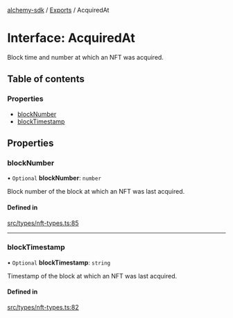 [alchemy-sdk](../README.md) / [Exports](../modules.md) / AcquiredAt

# Interface: AcquiredAt

Block time and number at which an NFT was acquired.

## Table of contents

### Properties

- [blockNumber](AcquiredAt.md#blocknumber)
- [blockTimestamp](AcquiredAt.md#blocktimestamp)

## Properties

### blockNumber

• `Optional` **blockNumber**: `number`

Block number of the block at which an NFT was last acquired.

#### Defined in

[src/types/nft-types.ts:85](https://github.com/alchemyplatform/alchemy-sdk-js/blob/fb68bb4a/src/types/nft-types.ts#L85)

___

### blockTimestamp

• `Optional` **blockTimestamp**: `string`

Timestamp of the block at which an NFT was last acquired.

#### Defined in

[src/types/nft-types.ts:82](https://github.com/alchemyplatform/alchemy-sdk-js/blob/fb68bb4a/src/types/nft-types.ts#L82)
